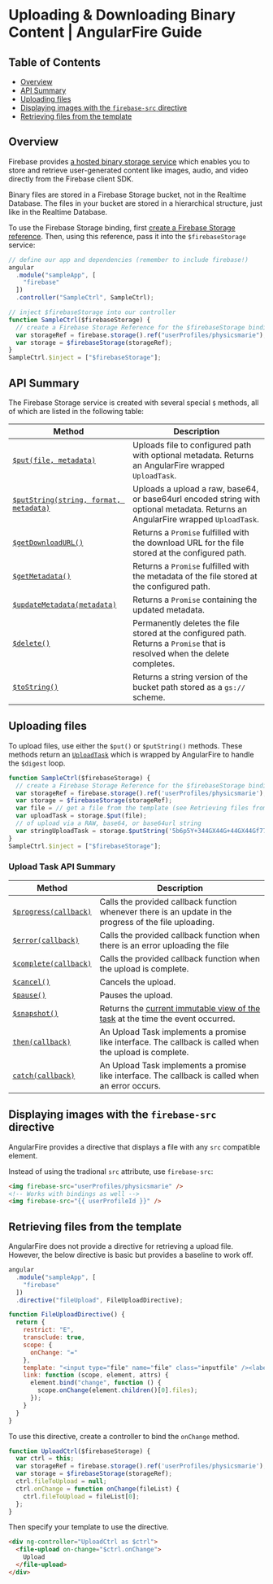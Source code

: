 # Uploading & Downloading Binary Content | AngularFire Guide

## Table of Contents

* [Overview](#overview)
* [API Summary](#api-summary)
* [Uploading files](#uploading-files)
* [Displaying images with the `firebase-src` directive](#displaying-images-with-the-firebase-src-directive)
* [Retrieving files from the template](#retrieving-files-from-the-template)

## Overview

Firebase provides [a hosted binary storage service](https://firebase.google.com/docs/storage/)
which enables you to store and retrieve user-generated content like images, audio, and
video directly from the Firebase client SDK.

Binary files are stored in a Firebase Storage bucket, not in the Realtime Database.
The files in your bucket are stored in a hierarchical structure, just like
in the Realtime Database.

To use the Firebase Storage binding, first [create a Firebase Storage reference](https://firebase.google.com/docs/storage/web/create-reference).
Then, using this reference, pass it into the `$firebaseStorage` service:

```js
// define our app and dependencies (remember to include firebase!)
angular
  .module("sampleApp", [
    "firebase"
  ])
  .controller("SampleCtrl", SampleCtrl);

// inject $firebaseStorage into our controller
function SampleCtrl($firebaseStorage) {
  // create a Firebase Storage Reference for the $firebaseStorage binding
  var storageRef = firebase.storage().ref("userProfiles/physicsmarie");
  var storage = $firebaseStorage(storageRef);
}
SampleCtrl.$inject = ["$firebaseStorage"];
```

## API Summary

The Firebase Storage service is created with several special `$` methods, all of which are listed in the following table:

| Method  | Description |
| ------------- | ------------- |
| [`$put(file, metadata)`](/docs/reference.md#putfile-metadata) |	Uploads file to configured path with optional metadata. Returns an AngularFire wrapped `UploadTask`. |
| [`$putString(string, format, metadata)`](/docs/reference.md#putstringstring-format-metadata)	| Uploads a upload a raw, base64, or base64url encoded string with optional metadata. Returns an AngularFire wrapped `UploadTask`. |
| [`$getDownloadURL()`](/docs/reference.md#getdownloadurl) |	Returns a `Promise` fulfilled with the download URL for the file stored at the configured path. |
| [`$getMetadata()`](/docs/reference.md#getmetadata) | Returns a `Promise` fulfilled with the metadata of the file stored at the configured path. |
| [`$updateMetadata(metadata)`](/docs/reference.md#updatemetadatametadata) | Returns a `Promise` containing the updated metadata. |
| [`$delete()`](/docs/reference.md#delete) | Permanently deletes the file stored at the configured path. Returns a `Promise` that is resolved when the delete completes. |
| [`$toString()`](/docs/reference.md#tostring) | Returns a string version of the bucket path stored as a `gs://` scheme. |


## Uploading files
To upload files, use either the `$put()` or `$putString()` methods. These methods
return an [`UploadTask`](https://firebase.google.com/docs/reference/js/firebase.storage#uploadtask) which is wrapped by AngularFire to handle the `$digest` loop.

```js
function SampleCtrl($firebaseStorage) {
  // create a Firebase Storage Reference for the $firebaseStorage binding
  var storageRef = firebase.storage().ref('userProfiles/physicsmarie');
  var storage = $firebaseStorage(storageRef);
  var file = // get a file from the template (see Retrieving files from template section below)
  var uploadTask = storage.$put(file);
  // of upload via a RAW, base64, or base64url string
  var stringUploadTask = storage.$putString('5b6p5Y+344GX44G+44GX44Gf77yB44GK44KB44Gn44Go44GG77yB', 'base64');
}
SampleCtrl.$inject = ["$firebaseStorage"];
```

### Upload Task API Summary

| Method  | Description |
| ------------- | ------------- |
| [`$progress(callback)`](/docs/reference.md#uploadtask-progress) |	Calls the provided callback function whenever there is an update in the progress of the file uploading. |
| [`$error(callback)`](/docs/reference.md#uploadtask-error)	| Calls the provided callback function when there is an error uploading the file |
| [`$complete(callback)`](/docs/reference.md#uploadtask-complete) |	Calls the provided callback function when the upload is complete. |
| [`$cancel()`](/docs/reference.md#uploadtask-cancel) | Cancels the upload. |
| [`$pause()`](/docs/reference.md#uploadtask-pause) | Pauses the upload. |
| [`$snapshot()`](/docs/reference.md#uploadtask-$snapshot) | Returns the [current immutable view of the task](https://firebase.google.com/docs/storage/web/upload-files#monitor_upload_progress) at the time the event occurred. |
| [`then(callback)`](/docs/reference.md#uploadtask-then) | An Upload Task implements a promise like interface. The callback is called when the upload is complete. |
| [`catch(callback)`](/docs/reference.md#uploadtask-then) | An Upload Task implements a promise like interface. The callback is called when an error occurs. |

## Displaying images with the `firebase-src` directive
AngularFire provides a directive that displays a file with any `src` compatible element.

Instead of using the tradional `src` attribute, use `firebase-src`:

```html
<img firebase-src="userProfiles/physicsmarie" />
<!-- Works with bindings as well -->
<img firebase-src="{{ userProfileId }}" />
```

## Retrieving files from the template
AngularFire does not provide a directive for retrieving a upload file. However,
the below directive is basic but provides a baseline to work off.

```js
angular
  .module("sampleApp", [
    "firebase"
  ])
  .directive("fileUpload", FileUploadDirective);

function FileUploadDirective() {
  return {
    restrict: "E",
    transclude: true,
    scope: {
      onChange: "="
    },
    template: "<input type="file" name="file" class="inputfile" /><label><ng-transclude></ng-transclude></label>",
    link: function (scope, element, attrs) {
      element.bind("change", function () {
        scope.onChange(element.children()[0].files);
      });
    }
  }
}
```

To use this directive, create a controller to bind the `onChange` method.

```js
function UploadCtrl($firebaseStorage) {
  var ctrl = this;
  var storageRef = firebase.storage().ref('userProfiles/physicsmarie');
  var storage = $firebaseStorage(storageRef);
  ctrl.fileToUpload = null;
  ctrl.onChange = function onChange(fileList) {
    ctrl.fileToUpload = fileList[0];
  };
}
```

Then specify your template to use the directive.

```html
<div ng-controller="UploadCtrl as $ctrl">
  <file-upload on-change="$ctrl.onChange">
    Upload
  </file-upload>
</div>
```
